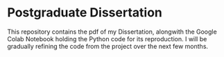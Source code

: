 # Postgraduate Dissertation 
 
This repository contains the pdf of my Dissertation, alongwith the Google Colab Notebook holding the Python code for its reproduction. I will be gradually refining the code from the project over the next few months.

